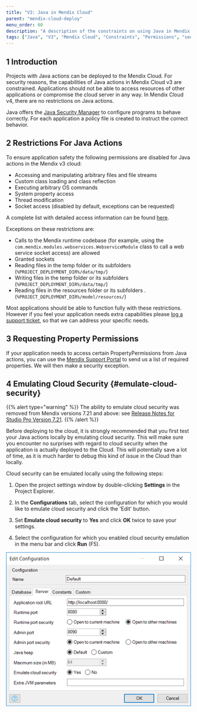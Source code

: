 ```yaml
---
title: "V3: Java in Mendix Cloud"
parent: "mendix-cloud-deploy"
menu_order: 60
description: "A description of the constraints on using Java in Mendix Cloud v3"
tags: ["Java", "V3", "Mendix Cloud", "Constraints", "Permissions", "security", "Access"]
---
```


## 1 Introduction

Projects with Java actions can be deployed to the Mendix Cloud. For security reasons, the capabilities of Java actions in Mendix Cloud v3 are constrained. Applications should not be able to access resources of other applications or compromise the cloud server in any way. In Mendix Cloud v4, there are no restrictions on Java actions.

Java offers the [Java Security Manager](http://download.oracle.com/javase/tutorial/essential/environment/security.html "Java Security Manager") to configure programs to behave correctly. For each application a policy file is created to instruct the correct behavior.

## 2 Restrictions For Java Actions

To ensure application safety the following permissions are disabled for Java actions in the Mendix v3 cloud:

*   Accessing and manipulating arbitrary files and file streams
*   Custom class loading and class reflection
*   Executing arbitrary OS commands
*   System property access
*   Thread modification
*   Socket access (disabled by default, exceptions can be requested)

A complete list with detailed access information can be found [here](https://docs.oracle.com/javase/8/docs/technotes/guides/security/permissions.html#PermsAndMethods).

Exceptions on these restrictions are:

*   Calls to the Mendix runtime codebase (for example, using the `com.mendix.modules.webservices.WebserviceModule` class to call a web service socket access) are allowed
*   Granted sockets
*   Reading files in the temp folder or its subfolders (`%PROJECT_DEPLOYMENT_DIR%/data/tmp/`)
*   Writing files in the temp folder or its subfolders (`%PROJECT_DEPLOYMENT_DIR%/data/tmp/`)
*   Reading files in the resources folder or its subfolders .(`%PROJECT_DEPLOYMENT_DIR%/model/resources/`)

Most applications should be able to function fully with these restrictions. However if you feel your application needs extra capabilities please [log a support ticket](https://support.mendix.com/), so that we can address your specific needs.

## 3 Requesting Property Permissions

If your application needs to access certain PropertyPermissions from Java actions, you can use the [Mendix Support Portal](https://support.mendix.com/) to send us a list of required properties. We will then make a security exception.

## 4 Emulating Cloud Security {#emulate-cloud-security}

{{% alert type="warning" %}}
The ability to emulate cloud security was removed from Mendix versions 7.21 and above: see [Release Notes for Studio Pro Version 7.21](/releasenotes/desktop-modeler/7.21).
{{% /alert %}}

Before deploying to the cloud, it is strongly recommended that you first test your Java actions locally by emulating cloud security. This will make sure you encounter no surprises with regard to cloud security when the application is actually deployed to the Cloud. This will potentially save a lot of time, as it is much harder to debug this kind of issue in the Cloud than locally.

Cloud security can be emulated locally using the following steps:

1.   Open the project settings window by double-clicking **Settings** in the Project Explorer.

2.  In the **Configurations** tab, select the configuration for which you would like to emulate cloud security and click the 'Edit' button.

3.  Set **Emulate cloud security** to **Yes** and click **OK** twice to save your settings.

4.  Select the configuration for which you enabled cloud security emulation in the menu bar and click **Run** (F5).

![](attachments/java-in-the-cloud/4325407.png)
